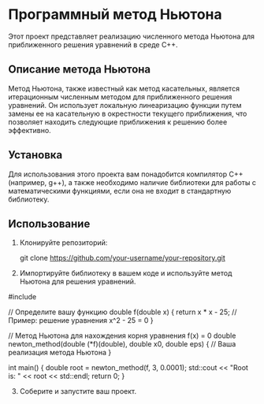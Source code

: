 # Программный метод Ньютона

Этот проект представляет реализацию численного метода Ньютона для приближенного решения уравнений в среде C++.

## Описание метода Ньютона

Метод Ньютона, также известный как метод касательных, является итерационным численным методом для приближенного решения уравнений. Он использует локальную линеаризацию функции путем замены ее на касательную в окрестности текущего приближения, что позволяет находить следующие приближения к решению более эффективно.

## Установка

Для использования этого проекта вам понадобится компилятор C++ (например, g++), а также необходимо наличие библиотеки для работы с математическими функциями, если она не входит в стандартную библиотеку.

## Использование

1. Клонируйте репозиторий: 
    
    git clone https://github.com/your-username/your-repository.git
    

2. Импортируйте библиотеку в вашем коде и используйте метод Ньютона для решения уравнений.

#include <iostream>

// Определите вашу функцию
double f(double x) {
    return x * x - 25; // Пример: решение уравнения x^2 - 25 = 0
}

// Метод Ньютона для нахождения корня уравнения f(x) = 0 
double newton_method(double (*f)(double), double x0, double eps) {
    // Ваша реализация метода Ньютона
}

int main() {
    double root = newton_method(f, 3, 0.0001);
    std::cout << "Root is: " << root << std::endl;
    return 0;
}


3. Соберите и запустите ваш проект.
